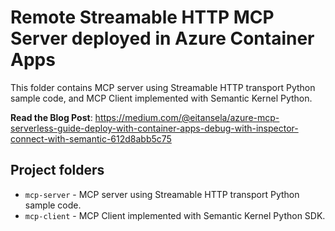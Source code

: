 # Remote Streamable HTTP MCP Server deployed in Azure Container Apps

This folder contains MCP server using Streamable HTTP transport Python sample code, and MCP Client implemented with Semantic Kernel Python.

**Read the Blog Post**: https://medium.com/@eitansela/azure-mcp-serverless-guide-deploy-with-container-apps-debug-with-inspector-connect-with-semantic-612d8abb5c75

## Project folders
- `mcp-server` - MCP server using Streamable HTTP transport Python sample code.
- `mcp-client` - MCP Client implemented with Semantic Kernel Python SDK. 